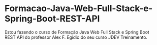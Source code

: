 # Formacao-Java-Web-Full-Stack-e-Spring-Boot-REST-API
Estou fazendo o curso de Formação Java Web Full Stack e Spring Boot REST API do professor Alex F. Egídio do seu curso JDEV Treinamento.
